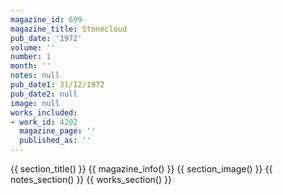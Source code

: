 ```yaml
---
magazine_id: 699
magazine_title: Stonecloud
pub_date: '1972'
volume: ''
number: 1
month: ''
notes: null
pub_date1: 31/12/1972
pub_date2: null
image: null
works_included:
- work_id: 4202
  magazine_page: ''
  published_as: ''
---
```


{{ section_title() }}
{{ magazine_info() }}
{{ section_image() }}
{{ notes_section() }}
{{ works_section() }}
